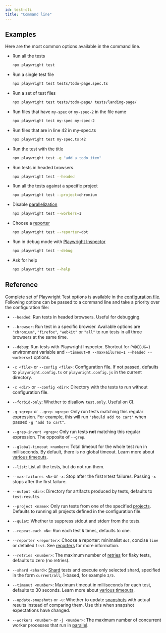```yaml
---
id: test-cli
title: "Command line"
---
```


<!-- TOC -->

## Examples

Here are the most common options available in the command line.

- Run all the tests
  ```bash
  npx playwright test
  ```

- Run a single test file
  ```bash
  npx playwright test tests/todo-page.spec.ts
  ```

- Run a set of test files
  ```bash
  npx playwright test tests/todo-page/ tests/landing-page/
  ```

- Run files that have `my-spec` or `my-spec-2` in the file name
  ```bash
  npx playwright test my-spec my-spec-2
  ```

- Run files that are in line 42 in my-spec.ts
  ```bash
  npx playwright test my-spec.ts:42
  ```

- Run the test with the title
  ```bash
  npx playwright test -g "add a todo item"
  ```

- Run tests in headed browsers
  ```bash
  npx playwright test --headed
  ```

- Run all the tests against a specific project
  ```bash
  npx playwright test --project=chromium
  ```

- Disable [parallelization](./test-parallel.md)
  ```bash
  npx playwright test --workers=1
  ```

- Choose a [reporter](./test-reporters.md)
  ```bash
  npx playwright test --reporter=dot
  ```

- Run in debug mode with [Playwright Inspector](./inspector.md)
  ```bash
  npx playwright test --debug
  ```

- Ask for help
  ```bash
  npx playwright test --help
  ```

## Reference

Complete set of Playwright Test options is available in the [configuration file](./test-advanced.md). Following options can be passed to a command line and take a priority over the configuration file:

- `--headed`: Run tests in headed browsers. Useful for debugging.

- `--browser`: Run test in a specific browser. Available options are  `"chromium"`, `"firefox"`, `"webkit"` or `"all"` to run tests in all three browsers at the same time.

- `--debug`: Run tests with Playwright Inspector. Shortcut for `PWDEBUG=1` environment variable and `--timeout=0 --maxFailures=1 --headed --workers=1` options.

- `-c <file>` or `--config <file>`: Configuration file. If not passed, defaults to `playwright.config.ts` or `playwright.config.js` in the current directory.

- `-c <dir>` or `--config <dir>`: Directory with the tests to run without configuration file.

- `--forbid-only`: Whether to disallow `test.only`. Useful on CI.

- `-g <grep>` or `--grep <grep>`: Only run tests matching this regular expression. For example, this will run `'should add to cart'` when passed `-g "add to cart"`.

- `--grep-invert <grep>`: Only run tests **not** matching this regular expression. The opposite of `--grep`.

- `--global-timeout <number>`: Total timeout for the whole test run in milliseconds. By default, there is no global timeout. Learn more about [various timeouts](./test-timeouts.md).

- `--list`: List all the tests, but do not run them.

- `--max-failures <N>` or `-x`: Stop after the first `N` test failures. Passing `-x` stops after the first failure.

- `--output <dir>`: Directory for artifacts produced by tests, defaults to `test-results`.

- `--project <name>`: Only run tests from one of the specified [projects](./test-advanced.md#projects). Defaults to running all projects defined in the configuration file.

- `--quiet`: Whether to suppress stdout and stderr from the tests.

- `--repeat-each <N>`: Run each test `N` times, defaults to one.

- `--reporter <reporter>`: Choose a reporter: minimalist `dot`, concise `line` or detailed `list`. See [reporters](./test-reporters.md) for more information.

- `--retries <number>`: The maximum number of [retries](./test-retries.md#retries) for flaky tests, defaults to zero (no retries).

- `--shard <shard>`: [Shard](./test-parallel.md#shard-tests-between-multiple-machines) tests and execute only selected shard, specified in the form `current/all`, 1-based, for example `3/5`.

- `--timeout <number>`: Maximum timeout in milliseconds for each test, defaults to 30 seconds. Learn more about [various timeouts](./test-timeouts.md).

- `--update-snapshots` or `-u`: Whether to update [snapshots](./test-snapshots.md) with actual results instead of comparing them. Use this when snapshot expectations have changed.

- `--workers <number>` or `-j <number>`: The maximum number of concurrent worker processes that run in [parallel](./test-parallel.md).
